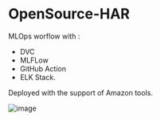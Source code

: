 # OpenSource-HAR
MLOps worflow with : 
  - DVC
  - MLFLow
  - GitHub Action
  - ELK Stack. 

Deployed with the support of Amazon tools.

![image](https://user-images.githubusercontent.com/15814181/145186546-d0bccdac-dbda-4873-a9b2-636cc030ecdc.png)
